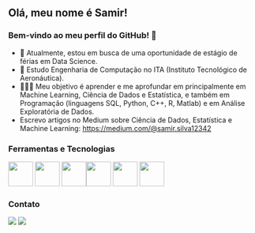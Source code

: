 ## Olá, meu nome é Samir!
### Bem-vindo ao meu perfil do GitHub! 👋

- 🎯 Atualmente, estou em busca de uma oportunidade de estágio de férias em Data Science.
- 🔭 Estudo Engenharia de Computação no ITA (Instituto Tecnológico de Aeronáutica).
- 👨🏽‍💻 Meu objetivo é aprender e me aprofundar em principalmente em Machine Learning, Ciência de Dados e Estatística, e também em Programação (linguagens SQL, Python, C++, R, Matlab) e em Análise Exploratória de Dados.
- Escrevo artigos no Medium sobre Ciência de Dados, Estatística e Machine Learning: https://medium.com/@samir.silva12342

### Ferramentas e Tecnologias

<link rel="stylesheet" href="https://cdn.jsdelivr.net/gh/devicons/devicon@v2.15.1/devicon.min.css">

<img src="https://cdn.jsdelivr.net/gh/devicons/devicon/icons/mysql/mysql-original-wordmark.svg" width="50" height="50"/> <img src="https://cdn.jsdelivr.net/gh/devicons/devicon/icons/sqlite/sqlite-original-wordmark.svg" width="50" height="50"/> <img src="https://cdn.jsdelivr.net/gh/devicons/devicon/icons/python/python-original.svg" width="50" height="50"/><img src="https://cdn.jsdelivr.net/gh/devicons/devicon/icons/pandas/pandas-original-wordmark.svg" width="50" height="50"/> <img src="https://cdn.jsdelivr.net/gh/devicons/devicon/icons/matlab/matlab-original.svg" width="50" height="50"/> <img src="https://cdn.jsdelivr.net/gh/devicons/devicon/icons/cplusplus/cplusplus-original.svg" width="50" height="50"/> 

<div>

### Contato

<div>
<a href = "mailto:samir.silva12342@gmail.com"><img src="https://img.shields.io/badge/Gmail-D14836?style=for-the-badge&logo=gmail&logoColor=white" target="_blank"></a>
<a href="https://www.linkedin.com/in/samir-nunes-da-silva/" target="_blank"><img src="https://img.shields.io/badge/-LinkedIn-%230077B5?style=for-the-badge&logo=linkedin&logoColor=white" target="_blank"></a>   
</div>

